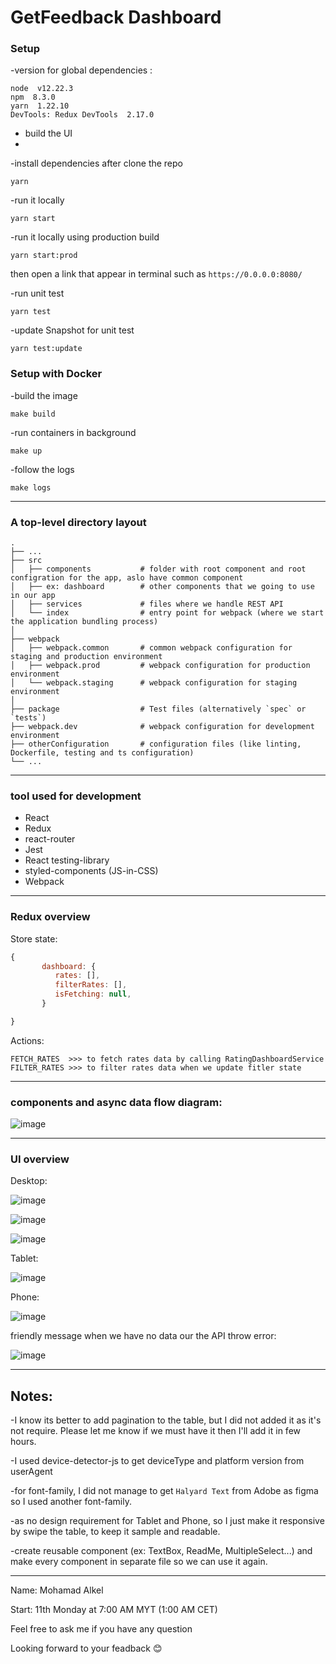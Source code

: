 # GetFeedback Dashboard

### Setup

-version for global dependencies :

```
node  v12.22.3
npm  8.3.0
yarn  1.22.10
DevTools: Redux DevTools  2.17.0
```

- build the UI
-

-install dependencies after clone the repo

```
yarn
```

-run it locally

```
yarn start
```

-run it locally using production build

```
yarn start:prod
```

then open a link that appear in terminal such as `https://0.0.0.0:8080/`

-run unit test

```
yarn test
```

-update Snapshot for unit test

```
yarn test:update
```

### Setup with Docker

-build the image

```
make build
```

-run containers in background

```
make up
```

-follow the logs

```
make logs
```

---

### A top-level directory layout

    .
    ├── ...
    ├── src
    │   ├── components           # folder with root component and root configration for the app, aslo have common component
    │   ├── ex: dashboard        # other components that we going to use in our app
    │   ├── services             # files where we handle REST API
    │   └── index                # entry point for webpack (where we start the application bundling process)
    │
    ├── webpack
    │   ├── webpack.common       # common webpack configuration for staging and production environment
    │   ├── webpack.prod         # webpack configuration for production environment
    │   └── webpack.staging      # webpack configuration for staging environment
    │
    ├── package                  # Test files (alternatively `spec` or `tests`)
    ├── webpack.dev              # webpack configuration for development environment
    ├── otherConfiguration       # configuration files (like linting, Dockerfile, testing and ts configuration)
    └── ...

---

### tool used for development

- React
- Redux
- react-router
- Jest
- React testing-library
- styled-components (JS-in-CSS)
- Webpack

---

### Redux overview

Store state:

```js
{
       dashboard: {
          rates: [],
          filterRates: [],
          isFetching: null,
       }

}

```

Actions:

```
FETCH_RATES  >>> to fetch rates data by calling RatingDashboardService
FILTER_RATES >>> to filter rates data when we update fitler state
```

---

### components and async data flow diagram:

![image](https://user-images.githubusercontent.com/47742500/162671027-24e9e98f-6292-45bb-a1b1-ebaf95f7fd55.png)

---

### UI overview

Desktop:

![image](https://user-images.githubusercontent.com/47742500/162681010-2447d606-11aa-465d-912e-49bfd249c7bd.png)

![image](https://user-images.githubusercontent.com/47742500/162681527-3217fec5-7378-4af3-96b1-093ff6cbb612.png)

![image](https://user-images.githubusercontent.com/47742500/162681577-19054109-d8fa-4a17-923a-86cd073df12d.png)

Tablet:

![image](https://user-images.githubusercontent.com/47742500/162681741-651d7955-ac58-4af0-940c-82c446a20641.png)

Phone:

![image](https://user-images.githubusercontent.com/47742500/162681833-1fcf544f-0ecc-48f1-83f6-2950de35f3e2.png)

friendly message when we have no data our the API throw error:

![image](https://user-images.githubusercontent.com/47742500/162681222-041e93b9-447d-41c6-b690-eb0d4e97e4b1.png)

---

## Notes:

-I know its better to add pagination to the table, but I did not added it as it's not require. Please let me know if we must have it then I'll add it in few hours.

-I used device-detector-js to get deviceType and platform version from userAgent

-for font-family, I did not manage to get `Halyard Text` from Adobe as figma so I used another font-family.

-as no design requirement for Tablet and Phone, so I just make it responsive by swipe the table, to keep it sample and readable.

-create reusable component (ex: TextBox, ReadMe, MultipleSelect...) and make every component in separate file so we can use it again.

---

Name: Mohamad Alkel

Start: 11th Monday at 7:00 AM MYT (1:00 AM CET)

Feel free to ask me if you have any question

Looking forward to your feadback 😊
